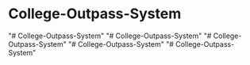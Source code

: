 # College-Outpass-System
"# College-Outpass-System" 
"# College-Outpass-System" 
"# College-Outpass-System" 
"# College-Outpass-System" 
"# College-Outpass-System" 
